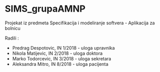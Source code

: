 # SIMS_grupaAMNP

Projekat iz predmeta Specifikacija i modeliranje softvera - Aplikacija za bolnicu

Radili :
 - Predrag Despotovic, IN 1/2018 - uloga upravnika
 - Nikola Matijevic, IN 2/2018 - uloga doktora
 - Marko Todorcevic, IN 3/2018 - uloga sekretara
 - Aleksandra Mitro, IN 8/2018 - uloga pacijenta
